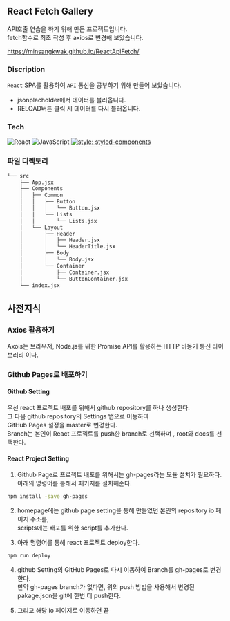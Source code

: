 ## React Fetch Gallery

API호출 연습을 하기 위해 만든 프로젝트입니다.<br/>
fetch함수로 최초 작성 후 axios로 변경해 보았습니다.

https://minsangkwak.github.io/ReactApiFetch/

### Discription
`React` SPA를 활용하여 `API` 통신을 공부하기 위해 만들어 보았습니다.
- jsonplacholder에서 데이터를 불러옵니다.
- RELOAD버튼 클릭 시 데이터를 다시 불러옵니다.

### Tech
![React](https://img.shields.io/badge/React-61Dafb?style=flat-square&logo=React&logoColor=white)
![JavaScript](https://img.shields.io/badge/JavaScript-%23F7DF1E?style=flat-square&logo=JavaScript&logoColor=white)
[![style: styled-components](https://img.shields.io/badge/style-%F0%9F%92%85%20styled--components-orange.svg?colorB=daa357&colorA=db748e)](https://github.com/styled-components/styled-components)


### 파일 디렉토리

```bash
└── src
    ├── App.jsx
    ├── Components 
    │   ├── Common
    │   │   ├── Button
    │   │   │   └── Button.jsx
    │   │   └── Lists
    │   │       └── Lists.jsx
    │   └── Layout
    │       ├── Header
    │       │   ├── Header.jsx
    │       │   └── HeaderTitle.jsx
    │       ├── Body
    │       │   └── Body.jsx
    │       └── Container
    │           ├── Container.jsx
    │           └── ButtonContainer.jsx
    └── index.jsx
```

## 사전지식

### Axios 활용하기

Axois는 브라우저, Node.js를 위한 Promise API를 활용하는 HTTP 비동기 통신 라이브러리 이다.

### Github Pages로 배포하기

#### Github Setting

우선 react 프로젝트 배포를 위해서 github repository를 하나 생성한다.<br/>
그 다음 github repository의 Settings 탭으로 이동하여<br/>
GitHub Pages 설정을 master로 변경한다.<br/>
Branch는 본인이 React 프로젝트를 push한 branch로 선택하며 , root와 docs를 선택한다.<br/>

#### React Project Setting

1. Github Page로 프로젝트 배포를 위해서는 gh-pages라는 모듈 설치가 필요하다.<br/>
아래의 명령어를 통해서 패키지를 설치해준다.

```bash
npm install -save gh-pages
```

2. homepage에는 github page setting을 통해 만들었던 본인의 repository io 페이지 주소를,<br/>
scripts에는 배포를 위한 script를 추가한다.

3. 아래 명령어를 통해 react 프로젝트 deploy한다.
```bash
npm run deploy
```
4. github Setting의 GitHub Pages로 다시 이동하여 Branch를 gh-pages로 변경한다.<br/>
만약 gh-pages branch가 없다면, 위의 push 방법을 사용해서 변경된 pakage.json을 git에 한번 더 push한다.

5. 그리고 해당 io 페이지로 이동하면 끝
